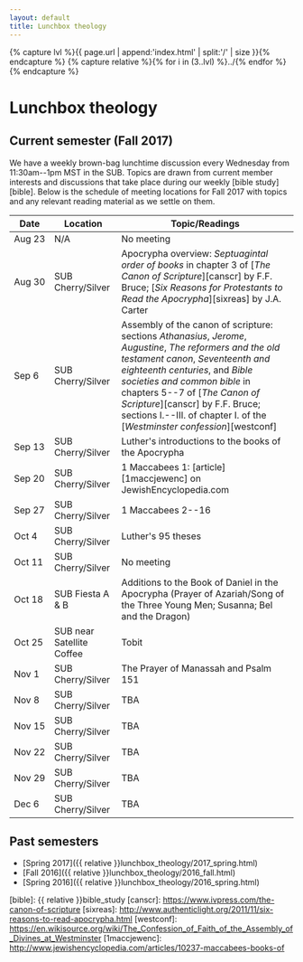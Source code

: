 ```yaml
---
layout: default
title: Lunchbox theology
---
```


{% capture lvl %}{{ page.url | append:'index.html' | split:'/' | size }}{% endcapture %}
{% capture relative %}{% for i in (3..lvl) %}../{% endfor %}{% endcapture %}

Lunchbox theology
=================

Current semester (Fall 2017)
------------------------------

We have a weekly brown-bag lunchtime discussion every Wednesday from
11:30am--1pm MST in the SUB. Topics are drawn from current member interests
and discussions that take place during our weekly [bible study][bible]. Below
is the schedule of meeting locations for Fall 2017 with topics and any relevant
reading material as we settle on them.

| Date        | Location          | Topic/Readings |
| ----------- | ----------------- | -------------- |
| Aug&nbsp;23 | N/A               | No meeting     |
| Aug&nbsp;30 | SUB Cherry/Silver | Apocrypha overview: *Septuagintal order of books* in chapter 3 of [*The Canon of Scripture*][canscr] by F.F. Bruce; [*Six Reasons for Protestants to Read the Apocrypha*][sixreas] by J.A. Carter |
| Sep&nbsp;6  | SUB Cherry/Silver | Assembly of the canon of scripture: sections *Athanasius*, *Jerome*, *Augustine*, *The reformers and the old testament canon*, *Seventeenth and eighteenth centuries*, and *Bible societies and common bible* in chapters 5--7 of [*The Canon of Scripture*][canscr] by F.F. Bruce; sections I.--III. of chapter I. of the [*Westminster confession*][westconf] |
| Sep&nbsp;13 | SUB Cherry/Silver | Luther's introductions to the books of the Apocrypha |
| Sep&nbsp;20 | SUB Cherry/Silver | 1 Maccabees 1: [article][1maccjewenc] on JewishEncyclopedia.com |
| Sep&nbsp;27 | SUB Cherry/Silver | 1 Maccabees 2--16 |
| Oct&nbsp;4  | SUB Cherry/Silver | Luther's 95 theses |
| Oct&nbsp;11 | SUB Cherry/Silver | No meeting     |
| Oct&nbsp;18 | SUB Fiesta A & B  | Additions to the Book of Daniel in the Apocrypha (Prayer of Azariah/Song of the Three Young Men; Susanna; Bel and the Dragon) |
| Oct&nbsp;25 | SUB near Satellite Coffee  | Tobit |
| Nov&nbsp;1  | SUB Cherry/Silver | The Prayer of Manassah and Psalm 151 |
| Nov&nbsp;8  | SUB Cherry/Silver | TBA            |
| Nov&nbsp;15 | SUB Cherry/Silver | TBA            |
| Nov&nbsp;22 | SUB Cherry/Silver | TBA            |
| Nov&nbsp;29 | SUB Cherry/Silver | TBA            |
| Dec&nbsp;6  | SUB Cherry/Silver | TBA            |

Past semesters
--------------

* [Spring 2017]({{ relative }}lunchbox_theology/2017_spring.html)
* [Fall 2016]({{ relative }}lunchbox_theology/2016_fall.html)
* [Spring 2016]({{ relative }}lunchbox_theology/2016_spring.html)

[bible]: {{ relative }}bible_study
[canscr]: https://www.ivpress.com/the-canon-of-scripture
[sixreas]: http://www.authenticlight.org/2011/11/six-reasons-to-read-apocrypha.html
[westconf]: https://en.wikisource.org/wiki/The_Confession_of_Faith_of_the_Assembly_of_Divines_at_Westminster
[1maccjewenc]: http://www.jewishencyclopedia.com/articles/10237-maccabees-books-of
